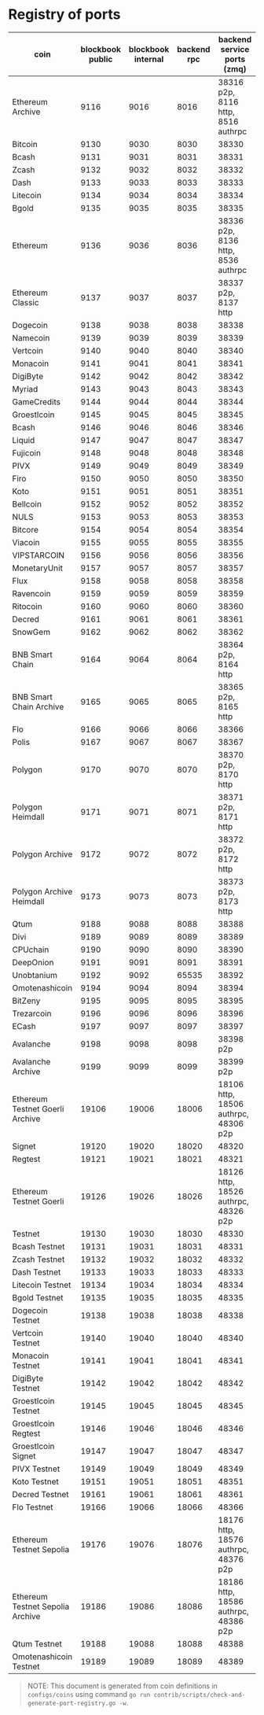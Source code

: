 # Registry of ports

| coin                             | blockbook public | blockbook internal | backend rpc | backend service ports (zmq)          |
|----------------------------------|------------------|--------------------|-------------|--------------------------------------|
| Ethereum Archive                 | 9116             | 9016               | 8016        | 38316 p2p, 8116 http, 8516 authrpc   |
| Bitcoin                          | 9130             | 9030               | 8030        | 38330                                |
| Bcash                            | 9131             | 9031               | 8031        | 38331                                |
| Zcash                            | 9132             | 9032               | 8032        | 38332                                |
| Dash                             | 9133             | 9033               | 8033        | 38333                                |
| Litecoin                         | 9134             | 9034               | 8034        | 38334                                |
| Bgold                            | 9135             | 9035               | 8035        | 38335                                |
| Ethereum                         | 9136             | 9036               | 8036        | 38336 p2p, 8136 http, 8536 authrpc   |
| Ethereum Classic                 | 9137             | 9037               | 8037        | 38337 p2p, 8137 http                 |
| Dogecoin                         | 9138             | 9038               | 8038        | 38338                                |
| Namecoin                         | 9139             | 9039               | 8039        | 38339                                |
| Vertcoin                         | 9140             | 9040               | 8040        | 38340                                |
| Monacoin                         | 9141             | 9041               | 8041        | 38341                                |
| DigiByte                         | 9142             | 9042               | 8042        | 38342                                |
| Myriad                           | 9143             | 9043               | 8043        | 38343                                |
| GameCredits                      | 9144             | 9044               | 8044        | 38344                                |
| Groestlcoin                      | 9145             | 9045               | 8045        | 38345                                |
| Bcash                            | 9146             | 9046               | 8046        | 38346                                |
| Liquid                           | 9147             | 9047               | 8047        | 38347                                |
| Fujicoin                         | 9148             | 9048               | 8048        | 38348                                |
| PIVX                             | 9149             | 9049               | 8049        | 38349                                |
| Firo                             | 9150             | 9050               | 8050        | 38350                                |
| Koto                             | 9151             | 9051               | 8051        | 38351                                |
| Bellcoin                         | 9152             | 9052               | 8052        | 38352                                |
| NULS                             | 9153             | 9053               | 8053        | 38353                                |
| Bitcore                          | 9154             | 9054               | 8054        | 38354                                |
| Viacoin                          | 9155             | 9055               | 8055        | 38355                                |
| VIPSTARCOIN                      | 9156             | 9056               | 8056        | 38356                                |
| MonetaryUnit                     | 9157             | 9057               | 8057        | 38357                                |
| Flux                             | 9158             | 9058               | 8058        | 38358                                |
| Ravencoin                        | 9159             | 9059               | 8059        | 38359                                |
| Ritocoin                         | 9160             | 9060               | 8060        | 38360                                |
| Decred                           | 9161             | 9061               | 8061        | 38361                                |
| SnowGem                          | 9162             | 9062               | 8062        | 38362                                |
| BNB Smart Chain                  | 9164             | 9064               | 8064        | 38364 p2p, 8164 http                 |
| BNB Smart Chain Archive          | 9165             | 9065               | 8065        | 38365 p2p, 8165 http                 |
| Flo                              | 9166             | 9066               | 8066        | 38366                                |
| Polis                            | 9167             | 9067               | 8067        | 38367                                |
| Polygon                          | 9170             | 9070               | 8070        | 38370 p2p, 8170 http                 |
| Polygon Heimdall                 | 9171             | 9071               | 8071        | 38371 p2p, 8171 http                 |
| Polygon Archive                  | 9172             | 9072               | 8072        | 38372 p2p, 8172 http                 |
| Polygon Archive Heimdall         | 9173             | 9073               | 8073        | 38373 p2p, 8173 http                 |
| Qtum                             | 9188             | 9088               | 8088        | 38388                                |
| Divi                             | 9189             | 9089               | 8089        | 38389                                |
| CPUchain                         | 9190             | 9090               | 8090        | 38390                                |
| DeepOnion                        | 9191             | 9091               | 8091        | 38391                                |
| Unobtanium                       | 9192             | 9092               | 65535       | 38392                                |
| Omotenashicoin                   | 9194             | 9094               | 8094        | 38394                                |
| BitZeny                          | 9195             | 9095               | 8095        | 38395                                |
| Trezarcoin                       | 9196             | 9096               | 8096        | 38396                                |
| ECash                            | 9197             | 9097               | 8097        | 38397                                |
| Avalanche                        | 9198             | 9098               | 8098        | 38398 p2p                            |
| Avalanche Archive                | 9199             | 9099               | 8099        | 38399 p2p                            |
| Ethereum Testnet Goerli Archive  | 19106            | 19006              | 18006       | 18106 http, 18506 authrpc, 48306 p2p |
| Signet                           | 19120            | 19020              | 18020       | 48320                                |
| Regtest                          | 19121            | 19021              | 18021       | 48321                                |
| Ethereum Testnet Goerli          | 19126            | 19026              | 18026       | 18126 http, 18526 authrpc, 48326 p2p |
| Testnet                          | 19130            | 19030              | 18030       | 48330                                |
| Bcash Testnet                    | 19131            | 19031              | 18031       | 48331                                |
| Zcash Testnet                    | 19132            | 19032              | 18032       | 48332                                |
| Dash Testnet                     | 19133            | 19033              | 18033       | 48333                                |
| Litecoin Testnet                 | 19134            | 19034              | 18034       | 48334                                |
| Bgold Testnet                    | 19135            | 19035              | 18035       | 48335                                |
| Dogecoin Testnet                 | 19138            | 19038              | 18038       | 48338                                |
| Vertcoin Testnet                 | 19140            | 19040              | 18040       | 48340                                |
| Monacoin Testnet                 | 19141            | 19041              | 18041       | 48341                                |
| DigiByte Testnet                 | 19142            | 19042              | 18042       | 48342                                |
| Groestlcoin Testnet              | 19145            | 19045              | 18045       | 48345                                |
| Groestlcoin Regtest              | 19146            | 19046              | 18046       | 48346                                |
| Groestlcoin Signet               | 19147            | 19047              | 18047       | 48347                                |
| PIVX Testnet                     | 19149            | 19049              | 18049       | 48349                                |
| Koto Testnet                     | 19151            | 19051              | 18051       | 48351                                |
| Decred Testnet                   | 19161            | 19061              | 18061       | 48361                                |
| Flo Testnet                      | 19166            | 19066              | 18066       | 48366                                |
| Ethereum Testnet Sepolia         | 19176            | 19076              | 18076       | 18176 http, 18576 authrpc, 48376 p2p |
| Ethereum Testnet Sepolia Archive | 19186            | 19086              | 18086       | 18186 http, 18586 authrpc, 48386 p2p |
| Qtum Testnet                     | 19188            | 19088              | 18088       | 48388                                |
| Omotenashicoin Testnet           | 19189            | 19089              | 18089       | 48389                                |

> NOTE: This document is generated from coin definitions in `configs/coins` using command `go run contrib/scripts/check-and-generate-port-registry.go -w`.
